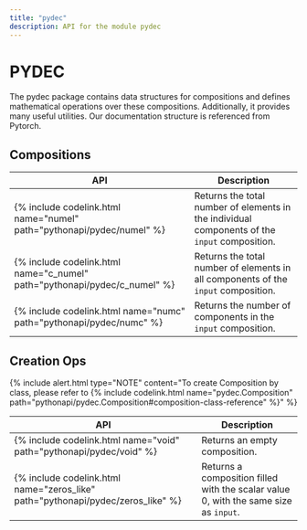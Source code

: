 ```yaml
---
title: "pydec"
description: API for the module pydec
---
```


# PYDEC

The pydec package contains data structures for compositions and defines mathematical operations over these compositions. Additionally, it provides many useful utilities. Our documentation structure is referenced from Pytorch.

## Compositions

| API                                                                       | Description                                                                                   |
| ------------------------------------------------------------------------- | --------------------------------------------------------------------------------------------- |
| {% include codelink.html name="numel" path="pythonapi/pydec/numel" %}     | Returns the total number of elements in the individual components of the `input` composition. |
| {% include codelink.html name="c_numel" path="pythonapi/pydec/c_numel" %} | Returns the total number of elements in all components of the `input` composition.            |
| {% include codelink.html name="numc" path="pythonapi/pydec/numc" %}       | Returns the number of components in the `input` composition.                                  |

## Creation Ops

{% include alert.html type="NOTE" content="To create Composition by class, please refer to {% include codelink.html name="pydec.Composition" path="pythonapi/pydec.Composition#composition-class-reference" %}" %}


<!-- There is no creation ops implemented yet, to create compositions, use . -->

| API                                                                             | Description                                                                          |
| ------------------------------------------------------------------------------- | ------------------------------------------------------------------------------------ |
| {% include codelink.html name="void" path="pythonapi/pydec/void" %}             | Returns an empty composition.                                                        |
| {% include codelink.html name="zeros_like" path="pythonapi/pydec/zeros_like" %} | Returns a composition filled with the scalar value 0, with the same size as `input`. |